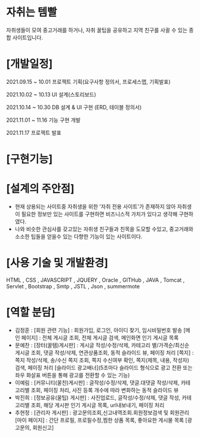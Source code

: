 # 자취는 템빨
자취생들이 모여 중고거래를 하거나, 자취 꿀팁을 공유하고 지역 친구를 사귈 수 있는 종합 사이트입니다.

# [개발일정]
2021.09.15 ~ 10.01 프로젝트 기획(요구사항 정의서, 프로세스맵, 기획발표)

2021.10.02 ~ 10.13 UI 설계(스토리보드)

2021.10.14 ~ 10.30 DB 설계 & UI 구현 (ERD, 테이블 정의서)
 
2021.11.01 ~ 11.16 기능 구현 개발

2021.11.17 프로젝트 발표

# [구현기능]

# [설계의 주안점]
- 현재 상용되는 사이트중 자취생을 위한 '자취 전용 사이트'가 존재하지 않아 자취생이 필요한 정보만 있는 사이트를 구현하면 비즈니스적 가치가 있다고 생각해 구현하였다.
- 나와 비슷한 관심사를 갖고있는 자취생 친구들과 친목을 도모할 수있고, 중고거래와 소소한 팁들을 얻을수 있는 다향한 기능이 있는 사이트이다.

# [사용 기술 및 개발환경]
HTML , CSS , JAVASCRIPT , JQUERY , Oracle , GITHub , JAVA , Tomcat , Servlet , Bootstrap , Smtp , JSTL , Json , summermote 

# [역할 분담]
- 김정훈 : 
          [회원 관련 기능]
               : 회원가입, 로그인, 아이디 찾기, 임시비밀번호 발송
          [메인 페이지]
               : 전체 게시글 조회, 전체 게시글 검색, 메인화면 인기 게시글 목록
- 문예찬 : 
          [장터(꿀템)게시판]
               : 게시글 작성/수정/삭제, 카테고리 별/가격순/최신순 게시글 조회, 댓글 작성/삭제, 연관상품조회, 동적 슬라이드 뷰, 페이징 처리
          [쪽지]
               : 쪽지 작성/삭제, 송/수신 쪽지 조회, 쪽지 수신여부 확인, 쪽지(제목, 내용, 작성자) 검색, 페이징 처리
          [슬라이드 광고배너](5초마다 슬라이드 형식으로 광고 전환 또는 좌우 화살표 버튼을 통해 광고를 전환할 수 있는 기능)
- 이예림 : 
          [커뮤니티(꿀친)게시판]
               : 글작성/수정/삭제, 댓글.대댓글 작성/삭제, 카테고리별 조회, 페이징 처리, 사진 등록 개수에 따라 변화하는 동적 슬라이드 뷰
- 박진희 : 
           [정보공유(꿀팁) 게시판]
               : 사진업로드, 글작성/수정/삭제, 댓글 작성, 카테고리별 조회, 해당 게시판 인기 게시글 목록, url내보내기, 페이징 처리
- 추현정 :
          [관리자 게시판]
               : 광고문의조회,신고내역조회.회원정보검색 및 회원관리
          [마이 페이지]
               : 간단 프로필, 프로필수정,찜한 상품 목록, 좋아요한 게시물 목록
          [광고문의, 회원신고]


